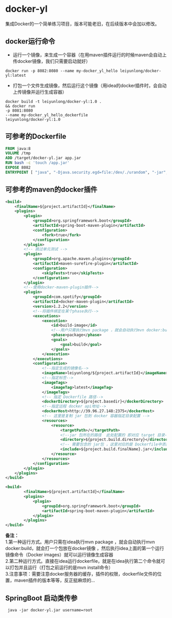 # docker-yl
集成Docker的一个简单练习项目，版本可能老旧，在后续版本中会加以修改。
## docker运行命令
* 运行一个镜像，来生成一个容器（在用maven插件运行的时候maven会自动上传docker镜像，我们只需要启动就好）  
```docker
docker run -p 8082:8080 --name my-docker_yl_hello leiyunlong/docker-yl:latest 
```
* 打包一个文件生成镜像，然后运行这个镜像（用idea的docker插件时，会自动上传镜像并运行生成容器）
```docker
docker build -t leiyunlong/docker-yl:1.0 .
&& docker run
-p 8081:8080
--name my-docker_yl_hello_dockerfile
leiyunlong/docker-yl:1.0 
```

## 可参考的Dockerfile
```dockerfile
FROM java:8
VOLUME /tmp
ADD /target/docker-yl.jar app.jar
RUN bash -c 'touch /app.jar'
EXPOSE 8082
ENTRYPOINT [ "java", "-Djava.security.egd=file:/dev/./urandom", "-jar", "/app.jar" ]
```
## 可参考的maven的docker插件
```xml
<build>
    <finalName>${project.artifactId}</finalName>
    <plugins>
        <plugin>
            <groupId>org.springframework.boot</groupId>
            <artifactId>spring-boot-maven-plugin</artifactId>
            <configuration>
                <fork>true</fork>
            </configuration>
        </plugin>
        <!-- 跳过单元测试 -->
        <plugin>
            <groupId>org.apache.maven.plugins</groupId>
            <artifactId>maven-surefire-plugin</artifactId>
            <configuration>
                <skipTests>true</skipTests>
            </configuration>
        </plugin>
        <!--使用docker-maven-plugin插件-->
        <plugin>
            <groupId>com.spotify</groupId>
            <artifactId>docker-maven-plugin</artifactId>
            <version>1.2.2</version>
            <!--将插件绑定在某个phase执行-->
            <executions>
                <execution>
                    <id>build-image</id>
                    <!--用户只需执行mvn package ，就会自动执行mvn docker:build-->
                    <phase>package</phase>
                    <goals>
                        <goal>build</goal>
                    </goals>
                </execution>
            </executions>
            <configuration>
                <!--指定生成的镜像名-->
                <imageName>leiyunlong/${project.artifactId}</imageName>
                <!--指定标签-->
                <imageTags>
                    <imageTag>latest</imageTag>
                </imageTags>
                <!-- 指定 Dockerfile 路径-->
                <dockerDirectory>${project.basedir}</dockerDirectory>
                <!--指定远程 docker api地址-->
                <dockerHost>http://39.96.27.148:2375</dockerHost>
                <!-- 这里是复制 jar 包到 docker 容器指定目录配置 -->
                <resources>
                    <resource>
                        <targetPath>/</targetPath>
                        <!--jar 包所在的路径  此处配置的 即对应 target 目录-->
                        <directory>${project.build.directory}</directory>
                        <!-- 需要包含的 jar包 ，这里对应的是 Dockerfile中添加的文件名　-->
                        <include>${project.build.finalName}.jar</include>
                    </resource>
                </resources>
            </configuration>
        </plugin>
    </plugins>
</build>
```
```xml
<build>
        <finalName>${project.artifactId}</finalName>
        <plugins>
            <plugin>
                <groupId>org.springframework.boot</groupId>
                <artifactId>spring-boot-maven-plugin</artifactId>
            </plugin>
        </plugins>
</build>
```

**备注：**  
1.第一种运行方式。用户只需在idea执行mvn package ，就会自动执行mvn docker:build，就会打一个包放在docker镜像 ，然后执行idea上面的第一个运行镜像命令（Docker images）就可以运行镜像生成容器  
2.第二种运行方式。直接在idea运行dockerfile，就是在idea执行第二个命令就可以打包并且运行（打包之前运行的是mvn install命令）  
3.注意事项：需要注意docker服务器的缓存，插件的权限，dockerfile文件的位置，maven插件的版本等等，反正挺麻烦的...

## SpringBoot 启动类传参
```shell
 java -jar docker-yl.jar username=root
```